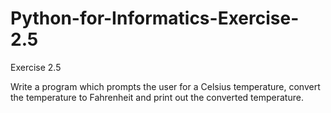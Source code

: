 # Python-for-Informatics-Exercise-2.5
Exercise 2.5

Write a program which prompts the user for a Celsius temperature,
convert the temperature to Fahrenheit and print out the converted temperature.

